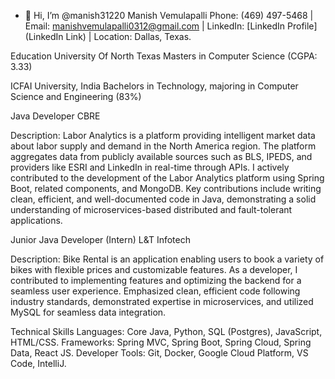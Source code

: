 - 👋 Hi, I’m @manish31220
Manish Vemulapalli
Phone: (469) 497-5468 | Email: manishvemulapalli0312@gmail.com | LinkedIn: [LinkedIn Profile](LinkedIn Link) | Location: Dallas, Texas.

Education
University Of North Texas
Masters in Computer Science (CGPA: 3.33)


ICFAI University, India
Bachelors in Technology, majoring in Computer Science and Engineering (83%)


Java Developer 
CBRE

Description:
Labor Analytics is a platform providing intelligent market data about labor supply and demand in the North America region. The platform aggregates data from publicly available sources such as BLS, IPEDS, and providers like ESRI and LinkedIn in real-time through APIs. I actively contributed to the development of the Labor Analytics platform using Spring Boot, related components, and MongoDB. Key contributions include writing clean, efficient, and well-documented code in Java, demonstrating a solid understanding of microservices-based distributed and fault-tolerant applications.

Junior Java Developer (Intern)
L&T Infotech

Description:
Bike Rental is an application enabling users to book a variety of bikes with flexible prices and customizable features. As a developer, I contributed to implementing features and optimizing the backend for a seamless user experience. Emphasized clean, efficient code following industry standards, demonstrated expertise in microservices, and utilized MySQL for seamless data integration.

Technical Skills
Languages: Core Java, Python, SQL (Postgres), JavaScript, HTML/CSS.
Frameworks: Spring MVC, Spring Boot, Spring Cloud, Spring Data, React JS.
Developer Tools: Git, Docker, Google Cloud Platform, VS Code, IntelliJ.
